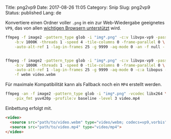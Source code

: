 Title: png2vp9
Date: 2017-08-26 11:05
Category: Snip
Slug: png2vp9
Status: published
Lang: de

Konvertiere einen Ordner voller `.png` in ein zur Web-Wiedergabe geeignetes
`VP9`, das von allen [wichtigen Browsern unterstützt](http://caniuse.com/webm/embed)
wird.

```bash
ffmpeg -f image2 -pattern_type glob -i "img*.png" -c:v libvpx-vp9 -pass 1  \
    -b:v 1000K -threads 1 -speed 4 -tile-columns 0 -frame-parallel 0 \
    -auto-alt-ref 1 -lag-in-frames 25 -g 9999 -aq-mode 0 -an -f null -


ffmpeg -f image2 -pattern_type glob -i "img*.png" -c:v libvpx-vp9 -pass 2 \
    -b:v 1000K -threads 1 -speed 0 -tile-columns 0 -frame-parallel 0 \
    -auto-alt-ref 1 -lag-in-frames 25 -g 9999 -aq-mode 0 -c:a libopus -b:a 64k \
    -f webm video.webm
```

Für maximale Kompatibilität kann als Fallback noch ein `MP4` erstellt werden.

```bash
ffmpeg -an -f image2 -pattern_type glob -i "img*.png" -vcodec libx264 \
    -pix_fmt yuv420p -profile:v baseline -level 3 video.mp4
```

Einbettung erfolgt mit.

```html
<video>
  <source src="path/to/video.webm" type="video/webm; codecs=vp9,vorbis">
  <source src="path/to/video.mp4" type="video/mp4">
</video>
```
